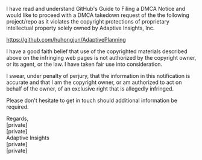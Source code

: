 I have read and understand GitHub's Guide to Filing a DMCA Notice and would like to proceed with a DMCA takedown request of the the following project/repo as it violates the copyright protections of proprietary intellectual property solely owned by Adaptive Insights, Inc.

https://github.com/huhongjun/AdaptivePlanning

I have a good faith belief that use of the copyrighted materials described above on the infringing web pages is not authorized by the copyright owner, or its agent, or the law. I have taken fair use into consideration.

I swear, under penalty of perjury, that the information in this notification is accurate and that I am the copyright owner, or am authorized to act on behalf of the owner, of an exclusive right that is allegedly infringed.

Please don't hesitate to get in touch should additional information be required.

Regards,   
[private]  
[private]  
Adaptive Insights  
[private]  
[private]
